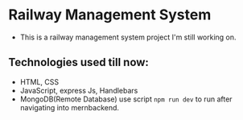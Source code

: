 # Railway Management System
- This is a railway management system project I'm still working on.
## Technologies used till now:
- HTML, CSS
- JavaScript, express Js, Handlebars
- MongoDB(Remote Database)
use script ``npm run dev`` to run after navigating into mernbackend.
